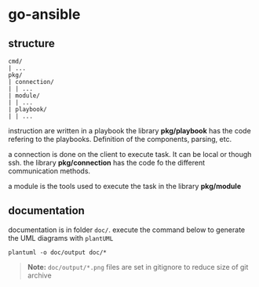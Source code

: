 # go-ansible

## structure
```
cmd/
| ...
pkg/
| connection/
| | ...
| module/
| | ...
| playbook/
| | ...
```

instruction are written in a playbook
the library __pkg/playbook__ has the code refering to the playbooks.
Definition of the components, parsing, etc.

a connection is done on the client to execute task.
It can be local or though ssh.
the library __pkg/connection__ has the code fo the different communication methods.

a module is the tools used to execute the task
in the library __pkg/module__

## documentation

documentation is in folder `doc/`.
execute the command below to generate the UML diagrams with `plantUML`

```
plantuml -o doc/output doc/*
```

> __Note:__ `doc/output/*.png` files are set in gitignore to reduce size of git archive
